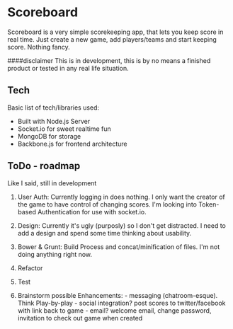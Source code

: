 Scoreboard
=========

Scoreboard is a very simple scorekeeping app, that lets you keep score in real time.  Just create a new game, add players/teams and start keeping score.  Nothing fancy.

####disclaimer
This is in development, this is by no means a finished product or tested in any real life situation.


Tech
---------
Basic list of tech/libraries used:
  - Built with Node.js Server
  - Socket.io for sweet realtime fun
  - MongoDB for storage
  - Backbone.js for frontend architecture

ToDo - roadmap
---------
Like I said, still in development
  1. User Auth: Currently logging in does nothing. I only want the creator of the game to have control of changing scores.  I'm looking into Token-based Authentication for use with socket.io.

  2. Design: Currently it's ugly (purposly) so I don't get distracted. I need to add a design and spend some time thinking about usability.

  3. Bower & Grunt: Build Process and concat/minification of files.  I'm not doing anything right now.

  4. Refactor 

  5. Test

  6. Brainstorm possible Enhancements:
    - messaging (chatroom-esque).  Think Play-by-play
    - social integration? post scores to twitter/facebook with link back to game
    - email? welcome email, change password, invitation to check out game when created